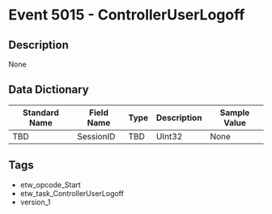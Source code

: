 # Event 5015 - ControllerUserLogoff

## Description
None

## Data Dictionary
|Standard Name|Field Name|Type|Description|Sample Value|
|---|---|---|---|---|
|TBD|SessionID|TBD|UInt32|None|None|

## Tags
* etw_opcode_Start
* etw_task_ControllerUserLogoff
* version_1